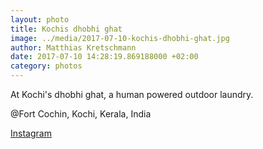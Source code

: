 ```yaml
---
layout: photo
title: Kochis dhobhi ghat
image: ../media/2017-07-10-kochis-dhobhi-ghat.jpg
author: Matthias Kretschmann
date: 2017-07-10 14:28:19.869188000 +02:00
category: photos
---
```


At Kochi's dhobhi ghat, a human powered outdoor laundry.

@Fort Cochin, Kochi, Kerala, India

[Instagram](https://www.instagram.com/p/BWfwVoOl9Sd)

